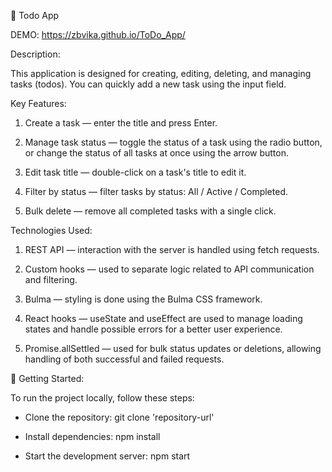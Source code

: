 📝 Todo App

DEMO: https://zbvika.github.io/ToDo_App/

Description:

This application is designed for creating, editing, deleting, and managing tasks (todos). You can quickly add a new task using the input field.

Key Features:

1) Create a task — enter the title and press Enter.

2) Manage task status — toggle the status of a task using the radio button, or change the status of all tasks at once using the arrow button.

3) Edit task title — double-click on a task's title to edit it.

4) Filter by status — filter tasks by status: All / Active / Completed.

5) Bulk delete — remove all completed tasks with a single click.

Technologies Used:

1) REST API — interaction with the server is handled using fetch requests.

2) Custom hooks — used to separate logic related to API communication and filtering.

3) Bulma — styling is done using the Bulma CSS framework.

4) React hooks — useState and useEffect are used to manage loading states and handle possible errors for a better user experience.

5) Promise.allSettled — used for bulk status updates or deletions, allowing handling of both successful and failed requests.

🚀 Getting Started:

To run the project locally, follow these steps:

- Clone the repository:
  git clone 'repository-url'

- Install dependencies:
  npm install

- Start the development server:
  npm start

